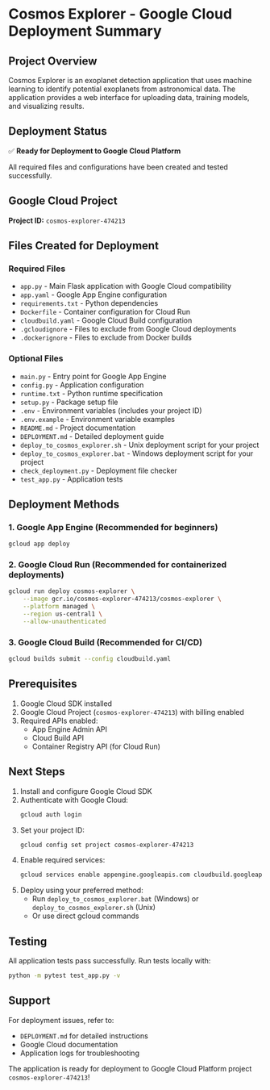 # Cosmos Explorer - Google Cloud Deployment Summary

## Project Overview

Cosmos Explorer is an exoplanet detection application that uses machine learning to identify potential exoplanets from astronomical data. The application provides a web interface for uploading data, training models, and visualizing results.

## Deployment Status

✅ **Ready for Deployment to Google Cloud Platform**

All required files and configurations have been created and tested successfully.

## Google Cloud Project

**Project ID:** `cosmos-explorer-474213`

## Files Created for Deployment

### Required Files
- `app.py` - Main Flask application with Google Cloud compatibility
- `app.yaml` - Google App Engine configuration
- `requirements.txt` - Python dependencies
- `Dockerfile` - Container configuration for Cloud Run
- `cloudbuild.yaml` - Google Cloud Build configuration
- `.gcloudignore` - Files to exclude from Google Cloud deployments
- `.dockerignore` - Files to exclude from Docker builds

### Optional Files
- `main.py` - Entry point for Google App Engine
- `config.py` - Application configuration
- `runtime.txt` - Python runtime specification
- `setup.py` - Package setup file
- `.env` - Environment variables (includes your project ID)
- `.env.example` - Environment variable examples
- `README.md` - Project documentation
- `DEPLOYMENT.md` - Detailed deployment guide
- `deploy_to_cosmos_explorer.sh` - Unix deployment script for your project
- `deploy_to_cosmos_explorer.bat` - Windows deployment script for your project
- `check_deployment.py` - Deployment file checker
- `test_app.py` - Application tests

## Deployment Methods

### 1. Google App Engine (Recommended for beginners)
```bash
gcloud app deploy
```

### 2. Google Cloud Run (Recommended for containerized deployments)
```bash
gcloud run deploy cosmos-explorer \
    --image gcr.io/cosmos-explorer-474213/cosmos-explorer \
    --platform managed \
    --region us-central1 \
    --allow-unauthenticated
```

### 3. Google Cloud Build (Recommended for CI/CD)
```bash
gcloud builds submit --config cloudbuild.yaml
```

## Prerequisites

1. Google Cloud SDK installed
2. Google Cloud Project (`cosmos-explorer-474213`) with billing enabled
3. Required APIs enabled:
   - App Engine Admin API
   - Cloud Build API
   - Container Registry API (for Cloud Run)

## Next Steps

1. Install and configure Google Cloud SDK
2. Authenticate with Google Cloud:
   ```bash
   gcloud auth login
   ```
3. Set your project ID:
   ```bash
   gcloud config set project cosmos-explorer-474213
   ```
4. Enable required services:
   ```bash
   gcloud services enable appengine.googleapis.com cloudbuild.googleapis.com
   ```
5. Deploy using your preferred method:
   - Run `deploy_to_cosmos_explorer.bat` (Windows) or `deploy_to_cosmos_explorer.sh` (Unix)
   - Or use direct gcloud commands

## Testing

All application tests pass successfully. Run tests locally with:
```bash
python -m pytest test_app.py -v
```

## Support

For deployment issues, refer to:
- `DEPLOYMENT.md` for detailed instructions
- Google Cloud documentation
- Application logs for troubleshooting

The application is ready for deployment to Google Cloud Platform project `cosmos-explorer-474213`!